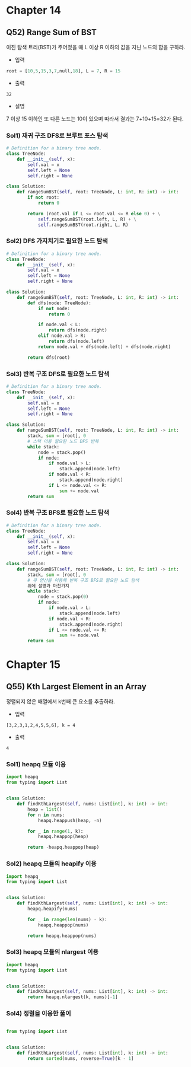 # Chapter 14
## Q52) Range Sum of BST
이진 탐색 트리(BST)가 주어졌을 때 L 이상 R 이하의 값을 지닌 노드의 합을 구하라.
* 입력
```python
root = [10,5,15,3,7,null,18], L = 7, R = 15
```
* 출력
```
32
```
* 설명

7 이상 15 이하인 또 다른 노드는 10이 있으며 따라서 결과는 7+10+15=32가 된다.
### Sol1) 재귀 구조 DFS로 브루트 포스 탐색
```python
# Definition for a binary tree node.
class TreeNode:
    def __init__(self, x):
        self.val = x
        self.left = None
        self.right = None

class Solution:
    def rangeSumBST(self, root: TreeNode, L: int, R: int) -> int:
        if not root:
            return 0

        return (root.val if L <= root.val <= R else 0) + \
            self.rangeSumBST(root.left, L, R) + \
            self.rangeSumBST(root.right, L, R)
```
### Sol2) DFS 가지치기로 필요한 노드 탐색
```python
# Definition for a binary tree node.
class TreeNode:
    def __init__(self, x):
        self.val = x
        self.left = None
        self.right = None

class Solution:
    def rangeSumBST(self, root: TreeNode, L: int, R: int) -> int:
        def dfs(node: TreeNode):
            if not node:
                return 0

            if node.val < L:
                return dfs(node.right)
            elif node.val > R:
                return dfs(node.left)
            return node.val + dfs(node.left) + dfs(node.right)

        return dfs(root)
```
### Sol3) 반복 구조 DFS로 필요한 노드 탐색
```python
# Definition for a binary tree node.
class TreeNode:
    def __init__(self, x):
        self.val = x
        self.left = None
        self.right = None

class Solution:
    def rangeSumBST(self, root: TreeNode, L: int, R: int) -> int:
        stack, sum = [root], 0
        # 스택 이용 필요한 노드 DFS 반복
        while stack:
            node = stack.pop()
            if node:
                if node.val > L:
                    stack.append(node.left)
                if node.val < R:
                    stack.append(node.right)
                if L <= node.val <= R:
                    sum += node.val
        return sum
```
### Sol4) 반복 구조 BFS로 필요한 노드 탐색
```python
# Definition for a binary tree node.
class TreeNode:
    def __init__(self, x):
        self.val = x
        self.left = None
        self.right = None

class Solution:
    def rangeSumBST(self, root: TreeNode, L: int, R: int) -> int:
        stack, sum = [root], 0
        # 큐 연산을 이용해 반복 구조 BFS로 필요한 노드 탐색
        위에 설명과 마찬가지
        while stack:
            node = stack.pop(0)
            if node:
                if node.val > L:
                    stack.append(node.left)
                if node.val < R:
                    stack.append(node.right)
                if L <= node.val <= R:
                    sum += node.val
        return sum
```

# Chapter 15

## Q55) Kth Largest Element in an Array
정렬되지 않은 배열에서 k번째 큰 요소를 추출하라.

* 입력
```
[3,2,3,1,2,4,5,5,6], k = 4
```

* 출력
```
4
```

### Sol1) heapq 모듈 이용
```python
import heapq
from typing import List


class Solution:
    def findKthLargest(self, nums: List[int], k: int) -> int:
        heap = list()
        for n in nums:
            heapq.heappush(heap, -n)

        for _ in range(1, k):
            heapq.heappop(heap)

        return -heapq.heappop(heap)
```
### Sol2) heapq 모듈의 heapify 이용
```python
import heapq
from typing import List


class Solution:
    def findKthLargest(self, nums: List[int], k: int) -> int:
        heapq.heapify(nums)

        for _ in range(len(nums) - k):
            heapq.heappop(nums)

        return heapq.heappop(nums)
```
### Sol3) heapq 모듈의 nlargest 이용
```python
import heapq
from typing import List


class Solution:
    def findKthLargest(self, nums: List[int], k: int) -> int:
        return heapq.nlargest(k, nums)[-1]
```
### Sol4) 정렬을 이용한 풀이
```python
  
from typing import List


class Solution:
    def findKthLargest(self, nums: List[int], k: int) -> int:
        return sorted(nums, reverse=True)[k - 1]
```
